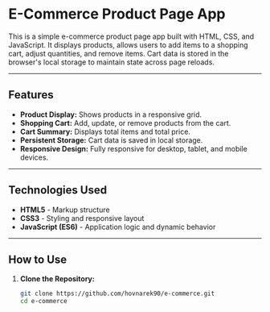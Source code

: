# **E-Commerce Product Page App**  

This is a simple e-commerce product page app built with HTML, CSS, and JavaScript. It displays products, allows users to add items to a shopping cart, adjust quantities, and remove items. Cart data is stored in the browser's local storage to maintain state across page reloads.  

---

## **Features**  

- **Product Display:** Shows products in a responsive grid.  
- **Shopping Cart:** Add, update, or remove products from the cart.  
- **Cart Summary:** Displays total items and total price.  
- **Persistent Storage:** Cart data is saved in local storage.  
- **Responsive Design:** Fully responsive for desktop, tablet, and mobile devices.  

---

## **Technologies Used**  

- **HTML5** - Markup structure  
- **CSS3** - Styling and responsive layout  
- **JavaScript (ES6)** - Application logic and dynamic behavior  

---

## **How to Use**  

1. **Clone the Repository:**  

   ```bash
   git clone https://github.com/hovnarek90/e-commerce.git
   cd e-commerce
